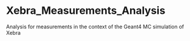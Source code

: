 # Xebra_Measurements_Analysis
Analysis for measurements in the context of the Geant4 MC simulation of Xebra
